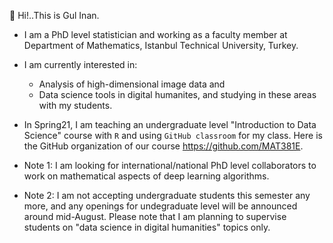  

🌿   Hi!..This is Gul Inan.   
- I am a PhD level statistician and working as a faculty member 
at Department of Mathematics, Istanbul Technical University, Turkey. 
- I am currently interested in:
   - Analysis of high-dimensional image data and 
   - Data science tools in digital humanites, and studying in these areas with my students.
- In Spring21, I am teaching an undergraduate level "Introduction to Data Science" course with `R` and using `GitHub classroom` for my class. Here is
the GitHub organization of our course https://github.com/MAT381E. 

- Note 1: I am looking for international/national PhD level collaborators to work on mathematical aspects of deep learning algorithms.
- Note 2: I am not accepting undergraduate students this semester any more, and any openings for undegraduate level will be announced around mid-August. Please note that I am planning to supervise students on "data science in digital humanities" topics only.
